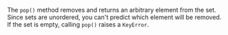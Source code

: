 
The `pop()` method removes and returns an arbitrary element from the set. Since sets are unordered, you can't predict which element will be removed. If the set is empty, calling `pop()` raises a `KeyError`.